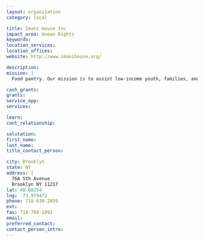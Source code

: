 ```yaml
---
layout: organization
category: local

title: Imani House Inc
impact_area: Human Rights
keywords: 
location_services: 
location_offices: 
website: http://www.imanihouse.org/

description: 
mission: |
  Food pantry. Our mission is to assist low-income youth, families, and immigrants to create viable neighborhoods where residents are decision makers who take responsibility for the improvement of their lives and surroundings

cash_grants: 
grants: 
service_opp: 
services: 

learn: 
cont_relationship: 

salutation: 
first_name: 
last_name: 
title_contact_person: 

city: Brooklyn
state: NY
address: |
  76A 5th Avenue     
  Brooklyn NY 11217
lat: 40.68254
lng: -73.979472
phone: 718-638-2059
ext: 
fax: 718-789-1091
email: 
preferred_contact: 
contact_person_intro: 
---
```

